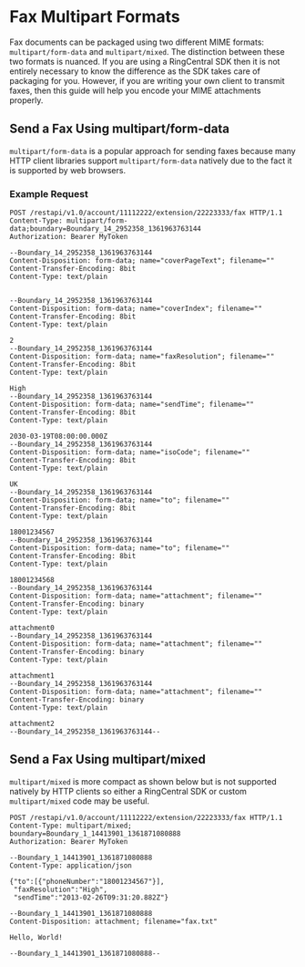 # Fax Multipart Formats

Fax documents can be packaged using two different MIME formats: `multipart/form-data` and `multipart/mixed`. The distinction between these two formats is nuanced. If you are using a RingCentral SDK then it is not entirely necessary to know the difference as the SDK takes care of packaging for you. However, if you are writing your own client to transmit faxes, then this guide will help you encode your MIME attachments properly. 

## Send a Fax Using multipart/form-data

`multipart/form-data` is a popular approach for sending faxes because many HTTP client libraries support `multipart/form-data` natively due to the fact it is supported by web browsers.

### Example Request

```http
POST /restapi/v1.0/account/11112222/extension/22223333/fax HTTP/1.1
Content-Type: multipart/form-data;boundary=Boundary_14_2952358_1361963763144
Authorization: Bearer MyToken

--Boundary_14_2952358_1361963763144
Content-Disposition: form-data; name="coverPageText"; filename=""
Content-Transfer-Encoding: 8bit
Content-Type: text/plain


--Boundary_14_2952358_1361963763144
Content-Disposition: form-data; name="coverIndex"; filename=""
Content-Transfer-Encoding: 8bit
Content-Type: text/plain

2
--Boundary_14_2952358_1361963763144
Content-Disposition: form-data; name="faxResolution"; filename=""
Content-Transfer-Encoding: 8bit
Content-Type: text/plain

High
--Boundary_14_2952358_1361963763144
Content-Disposition: form-data; name="sendTime"; filename=""
Content-Transfer-Encoding: 8bit
Content-Type: text/plain

2030-03-19T08:00:00.000Z
--Boundary_14_2952358_1361963763144
Content-Disposition: form-data; name="isoCode"; filename=""
Content-Transfer-Encoding: 8bit
Content-Type: text/plain

UK
--Boundary_14_2952358_1361963763144
Content-Disposition: form-data; name="to"; filename=""
Content-Transfer-Encoding: 8bit
Content-Type: text/plain

18001234567
--Boundary_14_2952358_1361963763144
Content-Disposition: form-data; name="to"; filename=""
Content-Transfer-Encoding: 8bit
Content-Type: text/plain

18001234568
--Boundary_14_2952358_1361963763144
Content-Disposition: form-data; name="attachment"; filename=""
Content-Transfer-Encoding: binary
Content-Type: text/plain

attachment0
--Boundary_14_2952358_1361963763144
Content-Disposition: form-data; name="attachment"; filename=""
Content-Transfer-Encoding: binary
Content-Type: text/plain

attachment1
--Boundary_14_2952358_1361963763144
Content-Disposition: form-data; name="attachment"; filename=""
Content-Transfer-Encoding: binary
Content-Type: text/plain

attachment2
--Boundary_14_2952358_1361963763144--
```

## Send a Fax Using multipart/mixed

`multipart/mixed` is more compact as shown below but is not supported natively by HTTP clients so either a RingCentral SDK or custom `multipart/mixed` code may be useful.

```http
POST /restapi/v1.0/account/11112222/extension/22223333/fax HTTP/1.1
Content-Type: multipart/mixed; boundary=Boundary_1_14413901_1361871080888
Authorization: Bearer MyToken

--Boundary_1_14413901_1361871080888
Content-Type: application/json

{"to":[{"phoneNumber":"18001234567"}],
 "faxResolution":"High",
 "sendTime":"2013-02-26T09:31:20.882Z"}

--Boundary_1_14413901_1361871080888
Content-Disposition: attachment; filename="fax.txt"

Hello, World!

--Boundary_1_14413901_1361871080888--
```

